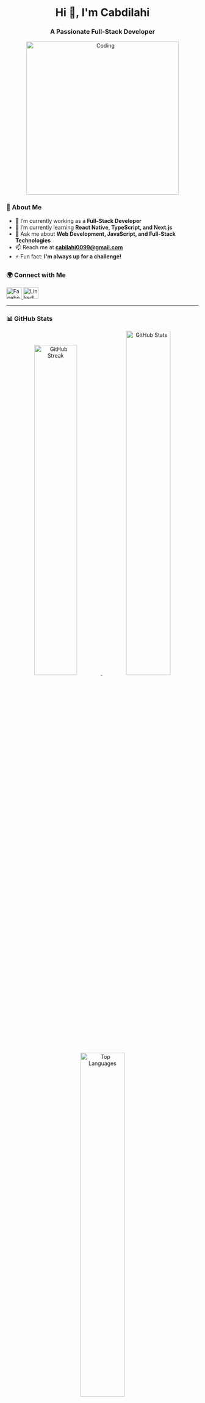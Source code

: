 <h1 align="center">Hi 👋, I'm Cabdilahi</h1>
<h3 align="center">A Passionate Full-Stack Developer</h3>

<p align="center">
  <img src="https://cdn.dribbble.com/users/214929/screenshots/4366947/dribbble-shot_6.gif" width="400" alt="Coding" />
</p>

### 🚀 About Me

- 🔭 I’m currently working as a **Full-Stack Developer**
- 🌱 I’m currently learning **React Native, TypeScript, and Next.js**
- 💬 Ask me about **Web Development, JavaScript, and Full-Stack Technologies**
- 📫 Reach me at **cabilahi0099@gmail.com**
- ⚡ Fun fact: **I'm always up for a challenge!**

### 🌍 Connect with Me

<p align="left">
  <a href="https://facebook.com/abdilahi.mohammed" target="_blank">
    <img src="https://raw.githubusercontent.com/rahuldkjain/github-profile-readme-generator/master/src/images/icons/Social/facebook.svg" alt="Facebook" height="30" width="40" />
  </a>
  <a href="https://www.linkedin.com/in/cabdullah-mohamed-863689195/" target="_blank">
    <img src="https://raw.githubusercontent.com/rahuldkjain/github-profile-readme-generator/master/src/images/icons/Social/linked-in-alt.svg" alt="LinkedIn" height="30" width="40" />
  </a>
</p>

---

### 📊 GitHub Stats

<p align="center">
  <a href="https://git.io/streak-stats">
    <img width="47%" src="https://streak-stats.demolab.com?user=cabdillahi&theme=dark" alt="GitHub Streak" />
  </a>
  <img width="48%" src="https://github-readme-stats.vercel.app/api?username=cabdillahi&show_icons=true&locale=en&theme=radical" alt="GitHub Stats" />
</p>

<p align="center">
  <img width="48%" src="https://github-readme-stats.vercel.app/api/top-langs/?username=cabdillahi&layout=compact&theme=radical" alt="Top Languages" />
</p>

<p align="center">
  <img src="https://komarev.com/ghpvc/?username=cabdillahi&color=blueviolet&style=flat-square" alt="Profile Views" />
</p>
